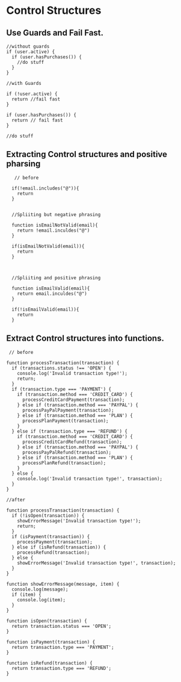 # Control Structures

  ## Use Guards and Fail Fast.
  

    
               
    //without guards
    if (user.active) {
      if (user.hasPurchases()) {
        //do stuff
      }
    }

    //with Guards

    if (!user.active) {
      return //fail fast
    }

    if (user.hasPurchases()) {
      return // fail fast
    }

    //do stuff
   

  ## Extracting Control structures and positive pharsing
  

       // before

      if(!email.includes("@")){
        return
      }


      //Spliiting but negative phrasing

      function isEmailNotValid(email){
        return !email.inculdes("@")
      }

      if(isEmailNotValid(email)){
        return
      }



      //Spliiting and positive phrasing

      function isEmailValid(email){
        return email.inculdes("@")
      }

      if(!isEmailValid(email)){
        return
      }

## Extract Control structures into functions.



     // before

    function processTransaction(transaction) {
      if (transactions.status !== 'OPEN') {
        console.log('Invalid transaction type!');
        return;
      }
      if (transaction.type === 'PAYMENT') {
        if (transaction.method === 'CREDIT_CARD') {
          processCreditCardPayment(transaction);
        } else if (transaction.method === 'PAYPAL') {
          processPayPalPayment(transaction);
        } else if (transaction.method === 'PLAN') {
          processPlanPayment(transaction);
        }
      } else if (transaction.type === 'REFUND') {
        if (transaction.method === 'CREDIT_CARD') {
          processCreditCardRefund(transaction);
        } else if (transaction.method === 'PAYPAL') {
          processPayPalRefund(transaction);
        } else if (transaction.method === 'PLAN') {
          processPlanRefund(transaction);
        }
      } else {
        console.log('Invalid transaction type!', transaction);
      }
    }

    //after 

    function processTransaction(transaction) {
      if (!isOpen(transaction)) {
        showErrorMessage('Invalid transaction type!');
        return;
      }
      if (isPayment(transaction)) {
        processPayment(transaction);
      } else if (isRefund(transaction)) {
        processRefund(transaction);
      } else {
        showErrorMessage('Invalid transaction type!', transaction);
      }
    }

    function showErrorMessage(message, item) {
      console.log(message);
      if (item) {
        console.log(item);
      }
    }

    function isOpen(transaction) {
      return transaction.status === 'OPEN';
    }

    function isPayment(transaction) {
      return transaction.type === 'PAYMENT';
    }

    function isRefund(transaction) {
      return transaction.type === 'REFUND';
    }


## 

